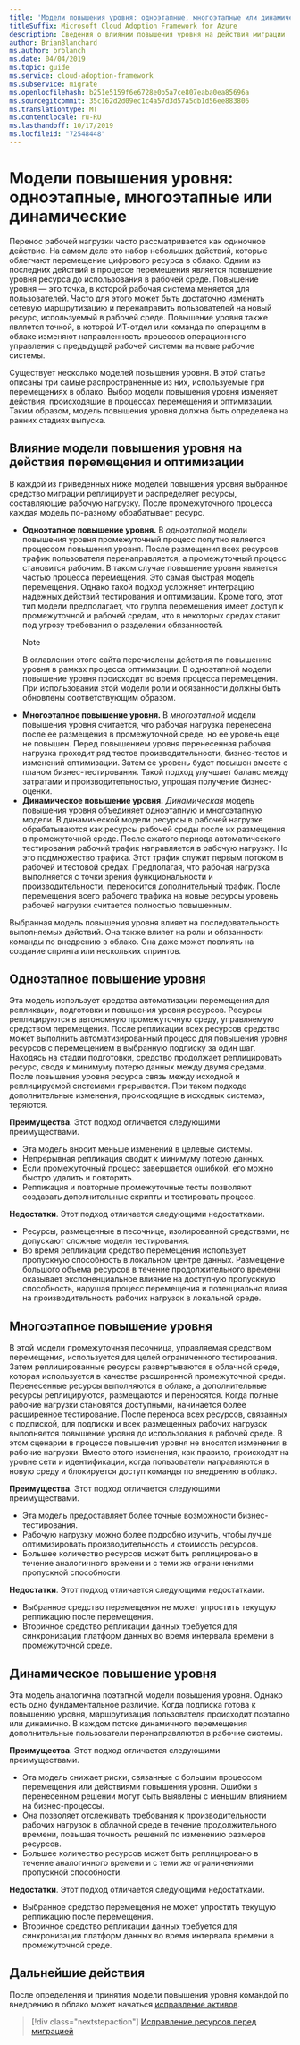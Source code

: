 ```yaml
---
title: 'Модели повышения уровня: одноэтапные, многоэтапные или динамические'
titleSuffix: Microsoft Cloud Adoption Framework for Azure
description: Сведения о влиянии повышения уровня на действия миграции
author: BrianBlanchard
ms.author: brblanch
ms.date: 04/04/2019
ms.topic: guide
ms.service: cloud-adoption-framework
ms.subservice: migrate
ms.openlocfilehash: b251e5159f6e6728e0b5a7ce807eaba0ea85696a
ms.sourcegitcommit: 35c162d2d09ec1c4a57d3d57a5db1d56ee883806
ms.translationtype: MT
ms.contentlocale: ru-RU
ms.lasthandoff: 10/17/2019
ms.locfileid: "72548448"
---
```

# <a name="promotion-models---single-step-staged-or-flight"></a>Модели повышения уровня: одноэтапные, многоэтапные или динамические

Перенос рабочей нагрузки часто рассматривается как одиночное действие. На самом деле это набор небольших действий, которые облегчают перемещение цифрового ресурса в облако. Одним из последних действий в процессе перемещения является повышение уровня ресурса до использования в рабочей среде. Повышение уровня — это точка, в которой рабочая система меняется для пользователей. Часто для этого может быть достаточно изменить сетевую маршрутизацию и перенаправить пользователей на новый ресурс, используемый в рабочей среде. Повышение уровня также является точкой, в которой ИТ-отдел или команда по операциям в облаке изменяют направленность процессов операционного управления с предыдущей рабочей системы на новые рабочие системы.

Существует несколько моделей повышения уровня. В этой статье описаны три самые распространенные из них, используемые при перемещениях в облако. Выбор модели повышения уровня изменяет действия, происходящие в процессах перемещения и оптимизации. Таким образом, модель повышения уровня должна быть определена на ранних стадиях выпуска.

## <a name="impact-of-promotion-model-on-migrate-and-optimize-activities"></a>Влияние модели повышения уровня на действия перемещения и оптимизации

В каждой из приведенных ниже моделей повышения уровня выбранное средство миграции реплицирует и распределяет ресурсы, составляющие рабочую нагрузку. После промежуточного процесса каждая модель по-разному обрабатывает ресурс.

- **Одноэтапное повышение уровня.** В *одноэтапной* модели повышения уровня промежуточный процесс попутно является процессом повышения уровня. После размещения всех ресурсов трафик пользователя перенаправляется, а промежуточный процесс становится рабочим. В таком случае повышение уровня является частью процесса перемещения. Это самая быстрая модель перемещения. Однако такой подход усложняет интеграцию надежных действий тестирования и оптимизации. Кроме того, этот тип модели предполагает, что группа перемещения имеет доступ к промежуточной и рабочей средам, что в некоторых средах ставит под угрозу требования о разделении обязанностей.
  > [!NOTE]
  >В оглавлении этого сайта перечислены действия по повышению уровня в рамках процесса оптимизации. В одноэтапной модели повышение уровня происходит во время процесса перемещения. При использовании этой модели роли и обязанности должны быть обновлены соответствующим образом.
- **Многоэтапное повышение уровня.** В *многоэтапной* модели повышения уровня считается, что рабочая нагрузка перенесена после ее размещения в промежуточной среде, но ее уровень еще не повышен. Перед повышением уровня перенесенная рабочая нагрузка проходит ряд тестов производительности, бизнес-тестов и изменений оптимизации. Затем ее уровень будет повышен вместе с планом бизнес-тестирования. Такой подход улучшает баланс между затратами и производительностью, упрощая получение бизнес-оценки.
- **Динамическое повышение уровня.** *Динамическая* модель повышения уровня объединяет одноэтапную и многоэтапную модели. В динамической модели ресурсы в рабочей нагрузке обрабатываются как ресурсы рабочей среды после их размещения в промежуточной среде. После сжатого периода автоматического тестирования рабочий трафик направляется в рабочую нагрузку. Но это подмножество трафика. Этот трафик служит первым потоком в рабочей и тестовой средах. Предполагая, что рабочая нагрузка выполняется с точки зрения функциональности и производительности, переносится дополнительный трафик. После перемещения всего рабочего трафика на новые ресурсы уровень рабочей нагрузки считается полностью повышенным.

Выбранная модель повышения уровня влияет на последовательность выполняемых действий. Она также влияет на роли и обязанности команды по внедрению в облако. Она даже может повлиять на создание спринта или нескольких спринтов.

## <a name="single-step-promotion"></a>Одноэтапное повышение уровня

Эта модель использует средства автоматизации перемещения для репликации, подготовки и повышения уровня ресурсов. Ресурсы реплицируются в автономную промежуточную среду, управляемую средством перемещения. После репликации всех ресурсов средство может выполнить автоматизированный процесс для повышения уровня ресурсов с перемещением в выбранную подписку за один шаг. Находясь на стадии подготовки, средство продолжает реплицировать ресурс, сводя к минимуму потерю данных между двумя средами. После повышения уровня ресурса связь между исходной и реплицируемой системами прерывается. При таком подходе дополнительные изменения, происходящие в исходных системах, теряются.

**Преимущества**. Этот подход отличается следующими преимуществами.

- Эта модель вносит меньше изменений в целевые системы.
- Непрерывная репликация сводит к минимуму потерю данных.
- Если промежуточный процесс завершается ошибкой, его можно быстро удалить и повторить.
- Репликация и повторные промежуточные тесты позволяют создавать дополнительные скрипты и тестировать процесс.

**Недостатки**. Этот подход отличается следующими недостатками.

- Ресурсы, размещенные в песочнице, изолированной средствами, не допускают сложные модели тестирования.
- Во время репликации средство перемещения использует пропускную способность в локальном центре данных. Размещение большого объема ресурсов в течение продолжительного времени оказывает экспоненциальное влияние на доступную пропускную способность, нарушая процесс перемещения и потенциально влияя на производительность рабочих нагрузок в локальной среде.

## <a name="staged-promotion"></a>Многоэтапное повышение уровня

В этой модели промежуточная песочница, управляемая средством перемещения, используется для целей ограниченного тестирования. Затем реплицированные ресурсы развертываются в облачной среде, которая используется в качестве расширенной промежуточной среды. Перенесенные ресурсы выполняются в облаке, а дополнительные ресурсы реплицируются, размещаются и переносятся. Когда полные рабочие нагрузки становятся доступными, начинается более расширенное тестирование. После переноса всех ресурсов, связанных с подпиской, для подписки и всех размещенных рабочих нагрузок выполняется повышение уровня до использования в рабочей среде. В этом сценарии в процессе повышения уровня не вносятся изменения в рабочие нагрузки. Вместо этого изменения, как правило, происходят на уровне сети и идентификации, когда пользователи направляются в новую среду и блокируется доступ команды по внедрению в облако.

**Преимущества**. Этот подход отличается следующими преимуществами.

- Эта модель предоставляет более точные возможности бизнес-тестирования.
- Рабочую нагрузку можно более подробно изучить, чтобы лучше оптимизировать производительность и стоимость ресурсов.
- Большее количество ресурсов может быть реплицировано в течение аналогичного времени и с теми же ограничениями пропускной способности.

**Недостатки**. Этот подход отличается следующими недостатками.

- Выбранное средство перемещения не может упростить текущую репликацию после перемещения.
- Вторичное средство репликации данных требуется для синхронизации платформ данных во время интервала времени в промежуточной среде.

## <a name="flight-promotion"></a>Динамическое повышение уровня

Эта модель аналогична поэтапной модели повышения уровня. Однако есть одно фундаментальное различие. Когда подписка готова к повышению уровня, маршрутизация пользователя происходит поэтапно или динамично. В каждом потоке динамичного перемещения дополнительные пользователи перенаправляются в рабочие системы.

**Преимущества**. Этот подход отличается следующими преимуществами.

- Эта модель снижает риски, связанные с большим процессом перемещения или действиями повышения уровня. Ошибки в перенесенном решении могут быть выявлены с меньшим влиянием на бизнес-процессы.
- Она позволяет отслеживать требования к производительности рабочих нагрузок в облачной среде в течение продолжительного времени, повышая точность решений по изменению размеров ресурсов.
- Большее количество ресурсов может быть реплицировано в течение аналогичного времени и с теми же ограничениями пропускной способности.

**Недостатки**. Этот подход отличается следующими недостатками.

- Выбранное средство перемещения не может упростить текущую репликацию после перемещения.
- Вторичное средство репликации данных требуется для синхронизации платформ данных во время интервала времени в промежуточной среде.

## <a name="next-steps"></a>Дальнейшие действия

После определения и принятия модели повышения уровня командой по внедрению в облако может начаться [исправление активов](./remediate.md).

> [!div class="nextstepaction"]
> [Исправление ресурсов перед миграцией](./remediate.md)
